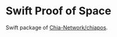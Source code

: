 # Swift Proof of Space

Swift package of [Chia-Network/chiapos](https://github.com/Chia-Network/chiapos).
